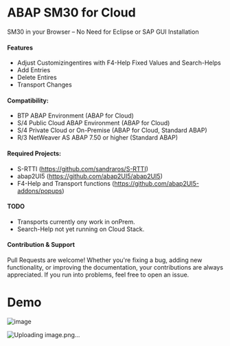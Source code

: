 # ABAP SM30 for Cloud
SM30 in your Browser – No Need for Eclipse or SAP GUI Installation

#### Features
* Adjust Customizingentires with F4-Help Fixed Values and Search-Helps
* Add Entries
* Delete Entires
* Transport Changes

#### Compatibility:
* BTP ABAP Environment (ABAP for Cloud)
* S/4 Public Cloud ABAP Environment (ABAP for Cloud)
* S/4 Private Cloud or On-Premise (ABAP for Cloud, Standard ABAP)
* R/3 NetWeaver AS ABAP 7.50 or higher (Standard ABAP)

#### Required Projects:
* S-RTTI (https://github.com/sandraros/S-RTTI)
* abap2UI5 (https://github.com/abap2UI5/abap2UI5)
* F4-Help and Transport functions (https://github.com/abap2UI5-addons/popups)


#### TODO
* Transports currently ony work in onPrem.
* Search-Help not yet running on Cloud Stack.

#### Contribution & Support
Pull Requests are welcome! Whether you're fixing a bug, adding new functionality, or improving the documentation, your contributions are always appreciated. If you run into problems, feel free to open an issue.

# Demo
![image](https://github.com/user-attachments/assets/b5e7bf59-95e4-4c8c-a49e-f07db5730e7f)

![Uploading image.png…]()







